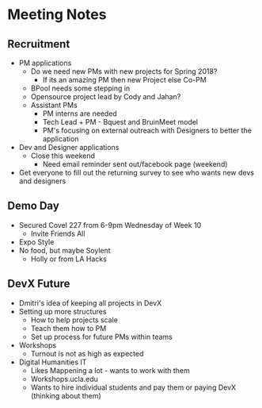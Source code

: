 # Meeting Notes

## Recruitment
- PM applications
	- Do we need new PMs with new projects for Spring 2018?
		- If its an amazing PM then new Project else Co-PM
	- BPool needs some stepping in
	- Opensource project lead by Cody and Jahan?
	- Assistant PMs
		- PM interns are needed
		- Tech Lead + PM - Bquest and BruinMeet model
		- PM's focusing on external outreach with Designers to better the application
- Dev and Designer applications
	- Close this weekend
		- Need email reminder sent out/facebook page (weekend)
- Get everyone to fill out the returning survey to see who wants new devs and designers

## Demo Day
- Secured Covel 227 from 6-9pm Wednesday of Week 10
	- Invite Friends All
- Expo Style
- No food, but maybe Soylent
	- Holly or from LA Hacks

## DevX Future
- Dmitri's idea of keeping all projects in DevX
- Setting up more structures
	- How to help projects scale
	- Teach them how to PM
	- Set up process for future PMs within teams
- Workshops
	- Turnout is not as high as expected
- Digital Humanities IT
	- Likes Mappening a lot - wants to work with them
	- Workshops.ucla.edu
	- Wants to hire individual students and pay them or paying DevX (thinking about them)
